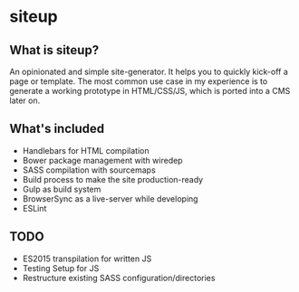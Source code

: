 # siteup

## What is siteup?
An opinionated and simple site-generator. It helps you to quickly kick-off a page or template.
The most common use case in my experience is to generate a working prototype in HTML/CSS/JS, which is ported into a CMS later on.

## What's included
* Handlebars for HTML compilation
* Bower package management with wiredep
* SASS compilation with sourcemaps
* Build process to make the site production-ready
* Gulp as build system
* BrowserSync as a live-server while developing
* ESLint

## TODO
* ES2015 transpilation for written JS
* Testing Setup for JS
* Restructure existing SASS configuration/directories 
